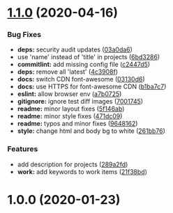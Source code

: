 <a name="1.1.0"></a>
# [1.1.0](https://github.com/biosan/jsonresume-theme-macchiato/compare/v1.0.0...v1.1.0) (2020-04-16)


### Bug Fixes

* **deps:** security audit updates ([03a0da6](https://github.com/biosan/jsonresume-theme-macchiato/commit/03a0da6))
* use 'name' instead of 'title' in projects ([6bd3286](https://github.com/biosan/jsonresume-theme-macchiato/commit/6bd3286))
* **commitlint:** add missing config file ([c2447d5](https://github.com/biosan/jsonresume-theme-macchiato/commit/c2447d5))
* **deps:** remove all 'latest' ([4c3908f](https://github.com/biosan/jsonresume-theme-macchiato/commit/4c3908f))
* **docs:** switch CDN font-awesome ([03130d6](https://github.com/biosan/jsonresume-theme-macchiato/commit/03130d6))
* **docs:** use HTTPS for font-awesome CDN ([b1ba7c7](https://github.com/biosan/jsonresume-theme-macchiato/commit/b1ba7c7))
* **eslint:** allow browser env ([a7b0725](https://github.com/biosan/jsonresume-theme-macchiato/commit/a7b0725))
* **gitignore:** ignore test diff images ([7001745](https://github.com/biosan/jsonresume-theme-macchiato/commit/7001745))
* **readme:** minor layout fixes ([5f146ab](https://github.com/biosan/jsonresume-theme-macchiato/commit/5f146ab))
* **readme:** minor style fixes ([471dc09](https://github.com/biosan/jsonresume-theme-macchiato/commit/471dc09))
* **readme:** typos and minor fixes ([9648162](https://github.com/biosan/jsonresume-theme-macchiato/commit/9648162))
* **style:** change html and body bg to white ([261bb76](https://github.com/biosan/jsonresume-theme-macchiato/commit/261bb76))


### Features

* add description for projects ([289a2fd](https://github.com/biosan/jsonresume-theme-macchiato/commit/289a2fd))
* **work:** add keywords to work items ([21f38bd](https://github.com/biosan/jsonresume-theme-macchiato/commit/21f38bd))



<a name="1.0.0"></a>
# 1.0.0 (2020-01-23)



